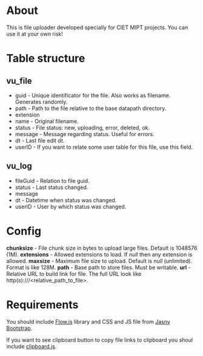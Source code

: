 # About
This is file uploader developed specially for CIET MIPT projects. You can use it at your own risk!

# Table structure
## vu_file
* guid - Unique identificator for the file. Also works as filename. Generates randomly.
* path - Path to the file relative to the base datapath directory.
* extension
* name - Original filename.
* status - File status: new, uploading, error, deleted, ok.
* message - Message regarding status. Useful for errors.
* dt - Last file edit dt.
* userID - If you want to relate some user table for this file, use this field.

## vu_log
* fileGuid - Relation to file guid.
* status - Last status changed.
* message
* dt - Datetime when status was changed.
* userID - User by which status was changed.

# Config

**chunksize** - File chunk size in bytes to upload large files. Default is 1048576 (1M).
**extensions** - Allowed extensions to load. If _null_ then any extension is allowed.
**maxsize** - Maximum file size to upload. Default is _null_ (unlimited). Format is like 128M.
**path** - Base path to store files. Must be writable. 
**url** - Relative URL to build link for file. The full URL look like http(s)://<host><url>/<relative_path_to_file>.

# Requirements
You should include [Flow.js](https://github.com/flowjs/flow.js) library and CSS and JS file from [Jasny Bootstrap](https://github.com/jasny/bootstrap/).

If you want to see clipboard button to copy file links to clipboard you shoul include [clipboard.js](https://github.com/zenorocha/clipboard.js/).